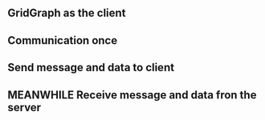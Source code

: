 ## GridGraph as the client
## Communication once
## Send message and data to client
## MEANWHILE Receive message and data fron the server
